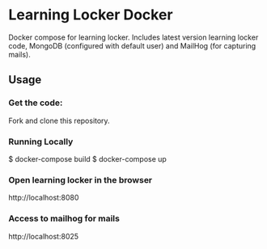 # Learning Locker Docker
Docker compose for learning locker. Includes latest version learning locker code, MongoDB (configured with default user) and MailHog (for capturing mails).

Usage
-----
### Get the code:
Fork and clone this repository.
### Running Locally
$ docker-compose build
$ docker-compose up
### Open learning locker in the browser
http://localhost:8080
### Access to mailhog for mails
http://localhost:8025
